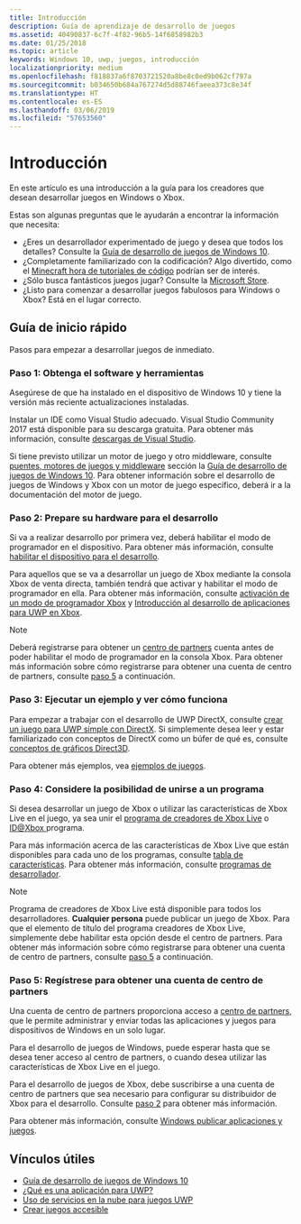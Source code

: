 ```yaml
---
title: Introducción
description: Guía de aprendizaje de desarrollo de juegos
ms.assetid: 40490837-6c7f-4f82-96b5-14f6858982b3
ms.date: 01/25/2018
ms.topic: article
keywords: Windows 10, uwp, juegos, introducción
localizationpriority: medium
ms.openlocfilehash: f818837a6f8703721520a8be8c0ed9b062cf797a
ms.sourcegitcommit: b034650b684a767274d5d88746faeea373c8e34f
ms.translationtype: HT
ms.contentlocale: es-ES
ms.lasthandoff: 03/06/2019
ms.locfileid: "57653560"
---
```

# <a name="getting-started"></a>Introducción

En este artículo es una introducción a la guía para los creadores que desean desarrollar juegos en Windows o Xbox. 

Estas son algunas preguntas que le ayudarán a encontrar la información que necesita:
* ¿Eres un desarrollador experimentado de juego y desea que todos los detalles? Consulte la [Guía de desarrollo de juegos de Windows 10](e2e.md).
* ¿Completamente familiarizado con la codificación? Algo divertido, como el [Minecraft hora de tutoriales de código](https://code.org/minecraft) podrían ser de interés.
* ¿Sólo busca fantásticos juegos jugar? Consulte la [Microsoft Store](https://www.microsoft.com/store).
* ¿Listo para comenzar a desarrollar juegos fabulosos para Windows o Xbox?  Está en el lugar correcto.

## <a name="quick-start-guide"></a>Guía de inicio rápido

Pasos para empezar a desarrollar juegos de inmediato.

### <a name="step-1-get-the-software-and-tools"></a>Paso 1: Obtenga el software y herramientas

Asegúrese de que ha instalado en el dispositivo de Windows 10 y tiene la versión más reciente actualizaciones instaladas.

Instalar un IDE como Visual Studio adecuado. Visual Studio Community 2017 está disponible para su descarga gratuita. Para obtener más información, consulte [descargas de Visual Studio](https://www.visualstudio.com/downloads/).

Si tiene previsto utilizar un motor de juego y otro middleware, consulte [puentes, motores de juegos y middleware](e2e.md#bridges-game-engines-and-middleware) sección la [Guía de desarrollo de juegos de Windows 10](e2e.md). Para obtener información sobre el desarrollo de juegos de Windows y Xbox con un motor de juego específico, deberá ir a la documentación del motor de juego.

### <a name="step-2-prepare-your-hardware-for-development"></a>Paso 2: Prepare su hardware para el desarrollo

Si va a realizar desarrollo por primera vez, deberá habilitar el modo de programador en el dispositivo. Para obtener más información, consulte [habilitar el dispositivo para el desarrollo](../get-started/enable-your-device-for-development.md).

Para aquellos que se va a desarrollar un juego de Xbox mediante la consola Xbox de venta directa, también tendrá que activar y habilitar el modo de programador en ella. Para obtener más información, consulte [activación de un modo de programador Xbox](../xbox-apps/devkit-activation.md) y [Introducción al desarrollo de aplicaciones para UWP en Xbox](../xbox-apps/getting-started.md). 

> [!Note]
> Deberá registrarse para obtener un [centro de partners](https://partner.microsoft.com/dashboard) cuenta antes de poder habilitar el modo de programador en la consola Xbox. Para obtener más información sobre cómo registrarse para obtener una cuenta de centro de partners, consulte [paso 5](#step-5-sign-up-for-a-partner-center-account) a continuación.

### <a name="step-3-run-a-sample-and-see-how-it-works"></a>Paso 3: Ejecutar un ejemplo y ver cómo funciona

Para empezar a trabajar con el desarrollo de UWP DirectX, consulte [crear un juego para UWP simple con DirectX](tutorial--create-your-first-uwp-directx-game.md). Si simplemente desea leer y estar familiarizado con conceptos de DirectX como un búfer de qué es, consulte [conceptos de gráficos Direct3D](../graphics-concepts/index.md).

Para obtener más ejemplos, vea [ejemplos de juegos](e2e.md#game-samples).

### <a name="step-4-consider-joining-a-program"></a>Paso 4: Considere la posibilidad de unirse a un programa

Si desea desarrollar un juego de Xbox o utilizar las características de Xbox Live en el juego, ya sea unir el [programa de creadores de Xbox Live](https://developer.microsoft.com/games/xbox/xboxlive/creator) o [ ID@Xbox ](https://www.xbox.com/Developers/id) programa. 

Para más información acerca de las características de Xbox Live que están disponibles para cada uno de los programas, consulte [tabla de características](../xbox-live/developer-program-overview.md#feature-table). Para obtener más información, consulte [programas de desarrollador](e2e.md#developer-programs).

> [!Note]
> Programa de creadores de Xbox Live está disponible para todos los desarrolladores. **Cualquier persona** puede publicar un juego de Xbox. Para que el elemento de título del programa creadores de Xbox Live, simplemente debe habilitar esta opción desde el centro de partners. Para obtener más información sobre cómo registrarse para obtener una cuenta de centro de partners, consulte [paso 5](#step-5-sign-up-for-a-partner-center-account) a continuación.

### <a name="step-5-sign-up-for-a-partner-center-account"></a>Paso 5: Regístrese para obtener una cuenta de centro de partners

Una cuenta de centro de partners proporciona acceso a [centro de partners](https://partner.microsoft.com/dashboard), que le permite administrar y enviar todas las aplicaciones y juegos para dispositivos de Windows en un solo lugar.

Para el desarrollo de juegos de Windows, puede esperar hasta que se desea tener acceso al centro de partners, o cuando desea utilizar las características de Xbox Live en el juego.

Para el desarrollo de juegos de Xbox, debe suscribirse a una cuenta de centro de partners que sea necesario para configurar su distribuidor de Xbox para el desarrollo. Consulte [paso 2](#step-2-prepare-your-hardware-for-development) para obtener más información.

Para obtener más información, consulte [Windows publicar aplicaciones y juegos](../publish/index.md).

## <a name="useful-links"></a>Vínculos útiles

* [Guía de desarrollo de juegos de Windows 10](e2e.md)
* [¿Qué es una aplicación para UWP?](../get-started/universal-application-platform-guide.md)
* [Uso de servicios en la nube para juegos UWP](cloud-for-games.md)
* [Crear juegos accesible](accessibility-for-games.md)